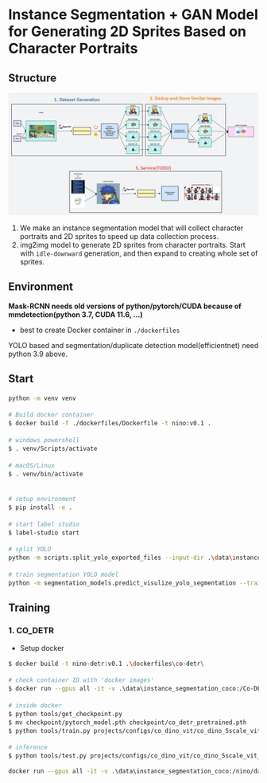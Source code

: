 # Instance Segmentation + GAN Model for Generating 2D Sprites Based on Character Portraits

## Structure

![img](./img/diagram.png)

1. We make an instance segmentation model that will collect character portraits and 2D sprites to speed up data collection process.
2. img2img model to generate 2D sprites from character portraits. Start with `idle-downward` generation, and then expand to creating whole set of sprites.

## Environment
**Mask-RCNN needs old versions of python/pytorch/CUDA because of mmdetection(python 3.7, CUDA 11.6, ...)**
   * best to create Docker container in `./dockerfiles`

YOLO based and segmentation/duplicate detection model(efficientnet) need python 3.9 above.

## Start

```sh
python -m venv venv

# Build docker container
$ docker build -f ./dockerfiles/Dockerfile -t nino:v0.1 .

# windows powershell
$ . venv/Scripts/activate

# macOS/Linux
$ . venv/bin/activate


# setup environment
$ pip install -e .

# start label studio
$ label-studio start

# split YOLO
python -m scripts.split_yolo_exported_files --input-dir .\data\instance_segmentation_yolo --output-dir .\data\instance_segmentation_yolo

# train segmentation YOLO model
python -m segmentation_models.predict_visulize_yolo_segmentation --trained-model-path ..\yolov5\runs\segment\train8\weights\best.pt --sample-img-path .\data\instance_segmentation_yolo\valid\images\8d89728f-TWCI_2025_3_7_16_28_40.jpg
```


## Training

### 1. CO_DETR

* Setup docker 

```sh
$ docker build -t nino-detr:v0.1 .\dockerfiles\co-detr\

# check container ID with 'docker images'
$ docker run --gpus all -it -v .\data\instance_segmentation_coco:/Co-DETR/data -v .\model\segmentation\Co-DETR:/Co-DETR e8c478a237fd bash

# inside docker
$ python tools/get_checkpoint.py
$ mv checkpoint/pytorch_model.pth checkpoint/co_detr_pretrained.pth
$ python tools/train.py projects/configs/co_dino_vit/co_dino_5scale_vit_large_coco_instance.py

# inference 
$ python tools/test.py projects/configs/co_dino_vit/co_dino_5scale_vit_large_coco_instance.py ./checkpoints/co_detr_pretrained.pth --eval bbox --gpu-id 0 --cfg-options data.workers_per_gpu=0
```


```sh
docker run --gpus all -it -v .\data\instance_segmentation_coco:/nino/data -v .\nino_seg_maskrcnn_e500.pth:/nino/nino_seg_maskrcnn_e500.pth 2acb9278575c bash    
```